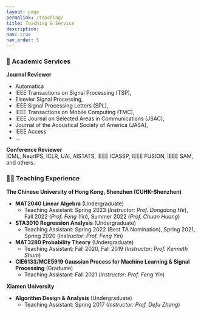 ```yaml
---
layout: page
permalink: /teaching/
title: Teaching & Service
description:
nav: true
nav_order: 5
---
```


### 📝 Academic Services  
**Journal Reviewer**  
- Automatica
- IEEE Transactions on Signal Processing (TSP), 
- Elsevier Signal Processing,
- IEEE Signal Processing Letters (SPL),
- IEEE Transactions on Mobile Computing (TMC),
- IEEE Journal on Selected Areas in Communications (JSAC), 
- Journal of the Acoustical Society of America (JASA), 
- IEEE Access
- ...


**Conference Reviewer**  
ICML, NeurIPS, ICLR, UAI, AISTATS, IEEE ICASSP, IEEE FUSION, IEEE SAM, and others.  

### 👨‍🏫 Teaching Experience  
**The Chinese University of Hong Kong, Shenzhen (CUHK-Shenzhen)**  
- **MAT2040 Linear Algebra** (Undergraduate)  
  - Teaching Assistant: Spring 2023 (*Instructor: Prof. Dongdong He*), Fall 2022 (*Prof. Feng Yin*), Summer 2022 (*Prof. Chuan Huang*)  
- **STA3010 Regression Analysis** (Undergraduate)  
  - Teaching Assistant: Spring 2022 (Best TA Nomination), Spring 2021, Spring 2020 (*Instructor: Prof. Feng Yin*)  
- **MAT3280 Probability Theory** (Undergraduate)  
  - Teaching Assistant: Fall 2020, Fall 2019 (*Instructor: Prof. Kenneth Shum*)  
- **CIE6133/MCE5919 Gaussian Process for Machine Learning & Signal Processing** (Graduate)  
  - Teaching Assistant: Fall 2021 (*Instructor: Prof. Feng Yin*)  

**Xiamen University**  
- **Algorithm Design & Analysis** (Undergraduate)  
  - Teaching Assistant: Spring 2017 (*Instructor: Prof. Defu Zhang*)  
